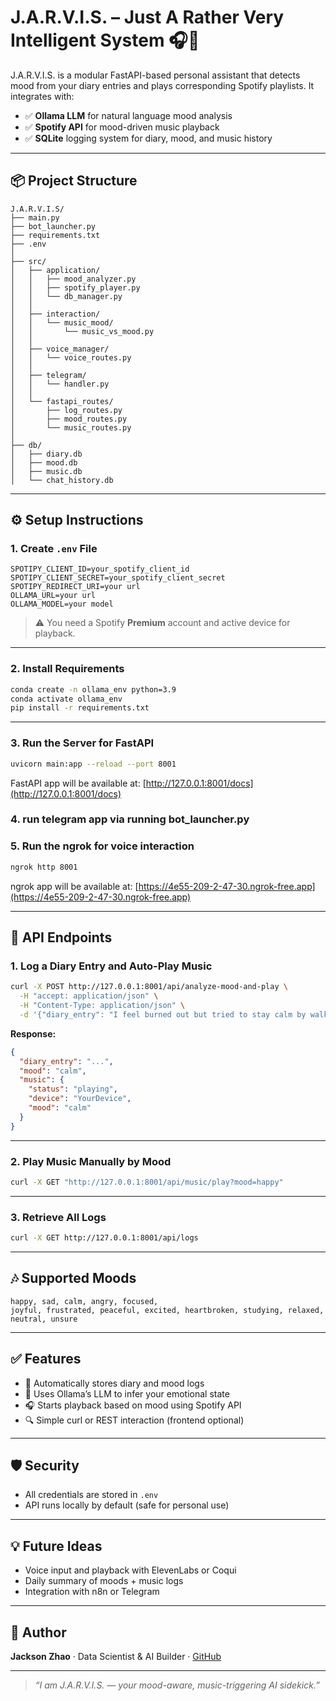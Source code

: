 # J.A.R.V.I.S. – Just A Rather Very Intelligent System 🎧🧠

J.A.R.V.I.S. is a modular FastAPI-based personal assistant that detects mood from your diary entries and plays corresponding Spotify playlists. It integrates with:

- ✅ **Ollama LLM** for natural language mood analysis  
- ✅ **Spotify API** for mood-driven music playback  
- ✅ **SQLite** logging system for diary, mood, and music history  

---

## 📦 Project Structure

```
J.A.R.V.I.S/
├── main.py                    
├── bot_launcher.py            
├── requirements.txt
├── .env
│
├── src/
│   ├── application/           
│   │   ├── mood_analyzer.py   
│   │   ├── spotify_player.py      
│   │   └── db_manager.py         
│   │
│   ├── interaction/
│   │   └── music_mood/
│   │       └── music_vs_mood.py
│   │
│   ├── voice_manager/
│   │   └── voice_routes.py
│   │
│   ├── telegram/
│   │   └── handler.py
│   │
│   └── fastapi_routes/
│       ├── log_routes.py
│       ├── mood_routes.py
│       └── music_routes.py
│
├── db/
│   ├── diary.db
│   ├── mood.db
│   ├── music.db
│   └── chat_history.db
```

---

## ⚙️ Setup Instructions

### 1. Create `.env` File

```
SPOTIPY_CLIENT_ID=your_spotify_client_id
SPOTIPY_CLIENT_SECRET=your_spotify_client_secret
SPOTIPY_REDIRECT_URI=your url
OLLAMA_URL=your url
OLLAMA_MODEL=your model
```

> ⚠️ You need a Spotify **Premium** account and active device for playback.

---

### 2. Install Requirements

```bash
conda create -n ollama_env python=3.9
conda activate ollama_env
pip install -r requirements.txt
```

---

### 3. Run the Server for FastAPI

```bash
uvicorn main:app --reload --port 8001
```

FastAPI app will be available at: [http://127.0.0.1:8001/docs](http://127.0.0.1:8001/docs)

### 4. run telegram app via running bot_launcher.py

### 5. Run the ngrok for voice interaction

```bash
ngrok http 8001
```

ngrok app will be available at: [https://4e55-209-2-47-30.ngrok-free.app](https://4e55-209-2-47-30.ngrok-free.app)

---

## 🧪 API Endpoints

### 1. Log a Diary Entry and Auto-Play Music

```bash
curl -X POST http://127.0.0.1:8001/api/analyze-mood-and-play \
  -H "accept: application/json" \
  -H "Content-Type: application/json" \
  -d '{"diary_entry": "I feel burned out but tried to stay calm by walking in the park."}'
```

**Response:**

```json
{
  "diary_entry": "...",
  "mood": "calm",
  "music": {
    "status": "playing",
    "device": "YourDevice",
    "mood": "calm"
  }
}
```

---

### 2. Play Music Manually by Mood

```bash
curl -X GET "http://127.0.0.1:8001/api/music/play?mood=happy"
```

---

### 3. Retrieve All Logs

```bash
curl -X GET http://127.0.0.1:8001/api/logs
```

---

## 🎶 Supported Moods

```
happy, sad, calm, angry, focused,
joyful, frustrated, peaceful, excited, heartbroken, studying, relaxed, neutral, unsure
```

---

## ✅ Features

- 🔁 Automatically stores diary and mood logs  
- 🤖 Uses Ollama’s LLM to infer your emotional state  
- 🎧 Starts playback based on mood using Spotify API  
- 🔍 Simple curl or REST interaction (frontend optional)  

---

## 🛡️ Security

- All credentials are stored in `.env`  
- API runs locally by default (safe for personal use)  

---

## 💡 Future Ideas

- Voice input and playback with ElevenLabs or Coqui  
- Daily summary of moods + music logs  
- Integration with n8n or Telegram  

---

## 🤖 Author

**Jackson Zhao** · Data Scientist & AI Builder · [GitHub](https://github.com/)

---

> _“I am J.A.R.V.I.S. — your mood-aware, music-triggering AI sidekick.”_